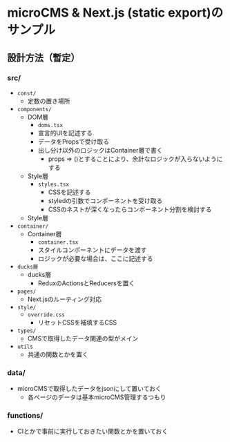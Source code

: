 # microCMS & Next.js (static export)のサンプル

## 設計方法（暫定）

### src/
- `const/`
  - 定数の置き場所
- `components/`
  - DOM層
    - `doms.tsx`
    - 宣言的UIを記述する
    - データをPropsで受け取る
    - 出し分け以外のロジックはContainer層で書く
      - props => ()とすることにより、余計なロジックが入らないようにする
  - Style層
    - `styles.tsx`
      - CSSを記述する
      - styledの引数でコンポーネントを受け取る
      - CSSのネストが深くなったらコンポーネント分割を検討する
  - Style層
- `container/`
    - Container層
      - `container.tsx`
      - スタイルコンポーネントにデータを渡す
      - ロジックが必要な場合は、ここに記述する
- `ducks層`
  - ducks層
    - ReduxのActionsとReducersを置く
- `pages/`
  - Next.jsのルーティング対応
- `style/`
  - `override.css`
    - リセットCSSを補填するCSS
- `types/`
  - CMSで取得したデータ関連の型がメイン
- `utils`
  - 共通の関数とかを置く

### data/
- microCMSで取得したデータをjsonにして置いておく
  - 各ページのデータは基本microCMS管理するつもり

### functions/
- CIとかで事前に実行しておきたい関数とかを置いておく